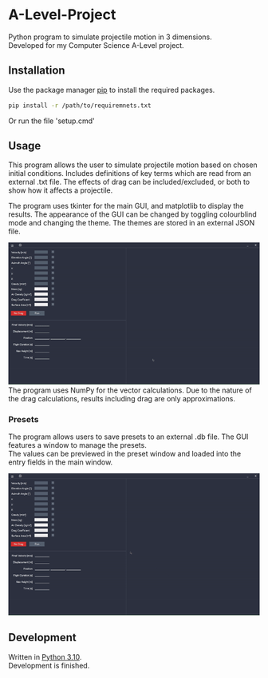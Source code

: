 ﻿# A-Level-Project
Python program to simulate projectile motion in 3 dimensions.\
Developed for my Computer Science A-Level project.

## Installation
Use the package manager [pip](https://pip.pypa.io/en/stable/) to install the required packages.
```bash
pip install -r /path/to/requiremnets.txt
```
Or run the file 'setup.cmd'

## Usage
This program allows the user to simulate projectile motion based on chosen initial conditions.
Includes definitions of key terms which are read from an external .txt file.
The effects of drag can be included/excluded, or both to show how it affects a projectile.

The program uses tkinter for the main GUI, and matplotlib to display the results. 
The appearance of the GUI can be changed by toggling colourblind mode and changing the theme.
The themes are stored in an external JSON file.

![img.png](Media/themes-demo.gif)
The program uses NumPy for the vector calculations. Due to the nature of the drag calculations, results 
including drag are only approximations.

### Presets
The program allows users to save presets to an external .db file. The GUI features a window
to manage the presets.\
The values can be previewed in the preset window and loaded into the entry fields in the main
window.

![img.png](Media/presets-demo.gif)

## Development
Written in [Python 3.10](https://www.python.org/downloads/).\
Development is finished.
